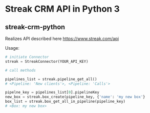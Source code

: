 # Streak CRM API in Python 3
## streak-crm-python

Realizes API described here https://www.streak.com/api

Usage:

```python
# initiate Connector
streak = StreakConnector(YOUR_API_KEY)

# call methods

pipelines_list = streak.pipeline_get_all()
# <Pipeline: 'New clients'>, <Pipeline: 'Calls'>

pipelne_key = pipelines_list[0].pipelineKey
new_box = streak.box_create(pipeline_key, {'name': 'my new box'}
box_list = streak.box_get_all_in_pipeline(pipeline_key)
# <Box: my new box>

```

